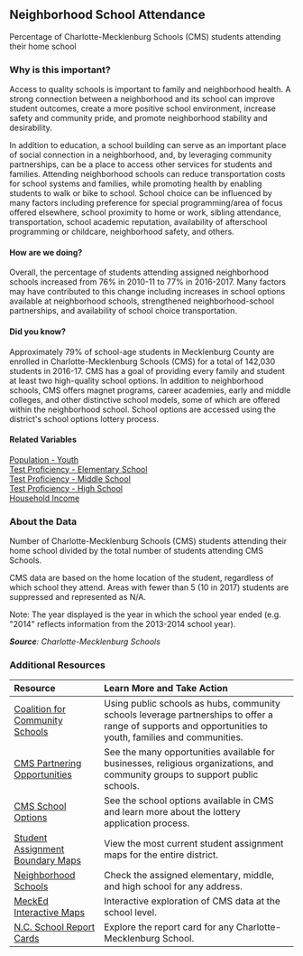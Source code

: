 ## Neighborhood School Attendance 
Percentage of Charlotte-Mecklenburg Schools (CMS) students attending their home school

### Why is this important?
Access to quality schools is important to family and neighborhood health. A strong connection between a neighborhood and its school can improve student outcomes, create a more positive school environment, increase safety and community pride, and promote neighborhood stability and desirability.  

In addition to education, a school building can serve as an important place of social connection in a neighborhood, and, by leveraging community partnerships, can be a place to access other services for students and families. Attending neighborhood schools can reduce transportation costs for school systems and families, while promoting health by enabling students to walk or bike to school. School choice can be influenced by many factors including preference for special programming/area of focus offered elsewhere, school proximity to home or work, sibling attendance, transportation, school academic reputation, availability of afterschool programming or childcare, neighborhood safety, and others.


#### How are we doing?
Overall, the percentage of students attending assigned neighborhood schools increased from 76% in 2010-11 to 77% in 2016-2017. Many factors may have contributed to this change including increases in school options available at neighborhood schools, strengthened neighborhood-school partnerships, and availability of school choice transportation. 

#### Did you know?
Approximately 79% of school-age students in Mecklenburg County are enrolled in Charlotte-Mecklenburg Schools (CMS) for a total of 142,030 students in 2016-17. CMS has a goal of providing every family and student at least two high-quality school options. In addition to neighborhood schools, CMS offers magnet programs, career academies, early and middle colleges, and other distinctive school models, some of which are offered within the neighborhood school. School options are accessed using the district's school options lottery process.

#### Related Variables
<a href="javascript:void(0)" onclick="model.metricId = 'm12'">Population - Youth</a>  
<a href="javascript:void(0)" onclick="model.metricId = 'm62'">Test Proficiency - Elementary School</a>  
<a href="javascript:void(0)" onclick="model.metricId = 'm63'">Test Proficiency - Middle School</a>  
<a href="javascript:void(0)" onclick="model.metricId = 'm64'">Test Proficiency - High School</a>  
<a href="javascript:void(0)" onclick="model.metricId = 'm37'">Household Income</a>  


### About the Data
Number of Charlotte-Mecklenburg Schools (CMS) students attending their home school divided by the total number of students attending CMS Schools. 

CMS data are based on the home location of the student, regardless of which school they attend. Areas with fewer than 5 (10 in 2017) students are suppressed and represented as N/A.

Note: The year displayed is the year in which the school year ended (e.g. "2014" reflects information from the 2013-2014 school year).  

_**Source**: Charlotte-Mecklenburg Schools_

### Additional Resources
|Resource | Learn More and Take Action | 
|:--- | :--- |
|[Coalition for Community Schools](http://www.communityschools.org/)|Using public schools as hubs, community schools leverage partnerships to offer a range of supports and opportunities to youth, families and communities.
|[CMS Partnering Opportunities](http://www.cms.k12.nc.us/cmsdepartments/vp/Pages/PartneringOpportunities.aspx)|See the many opportunities available for businesses, religious organizations, and community groups to support public schools.
|[CMS School Options](http://www.cms.k12.nc.us/cmsdepartments/ci/MagnetPrograms/Pages/default.aspx)|See the school options available in CMS and learn more about the lottery application process.
|[Student Assignment Boundary Maps](http://www.cms.k12.nc.us/cmsdepartments/StudentPlacement/Pages/BoundaryMaps.aspx)| View the most current student assignment maps for the entire district.
|[Neighborhood Schools](http://mcmap.org/geoportal/?q=schools-home)| Check the assigned elementary, middle, and high school for any address.
|[MeckEd Interactive Maps](http://www.mecked.org/mecked-interactive-data-maps-of-cms/)|Interactive exploration of CMS data at the school level.
|[N.C. School Report Cards](http://www.ncreportcards.org/src/search.jsp?pYear=2012-2013&pList=1&pListVal=600%3ACharlotte-Mecklenburg+Schools+++++++++++&GO2=GO)| Explore the report card for any Charlotte-Mecklenburg School.
